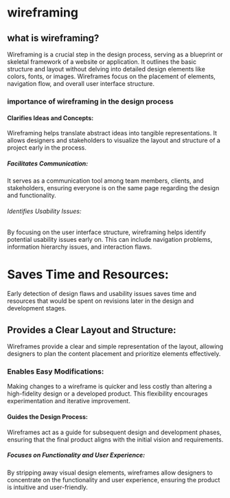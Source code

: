 # wireframing

## what is wireframing?
Wireframing is a crucial step in the design process, serving as a blueprint or skeletal framework of a website or application. It outlines the basic structure and layout without delving into detailed design elements like colors, fonts, or images. Wireframes focus on the placement of elements, navigation flow, and overall user interface structure.
### importance of wireframing in the design process

#### Clarifies Ideas and Concepts:
Wireframing helps translate abstract ideas into tangible representations. It allows designers and stakeholders to visualize the layout and structure of a project early in the process.

##### Facilitates Communication:
It serves as a communication tool among team members, clients, and stakeholders, ensuring everyone is on the same page regarding the design and functionality.

###### Identifies Usability Issues:
By focusing on the user interface structure, wireframing helps identify potential usability issues early on. This can include navigation problems, information hierarchy issues, and interaction flaws.

# Saves Time and Resources:
Early detection of design flaws and usability issues saves time and resources that would be spent on revisions later in the design and development stages.

## Provides a Clear Layout and Structure:
Wireframes provide a clear and simple representation of the layout, allowing designers to plan the content placement and prioritize elements effectively.

### Enables Easy Modifications:
Making changes to a wireframe is quicker and less costly than altering a high-fidelity design or a developed product. This flexibility encourages experimentation and iterative improvement.

#### Guides the Design Process:
Wireframes act as a guide for subsequent design and development phases, ensuring that the final product aligns with the initial vision and requirements.

##### Focuses on Functionality and User Experience:
By stripping away visual design elements, wireframes allow designers to concentrate on the functionality and user experience, ensuring the product is intuitive and user-friendly.
